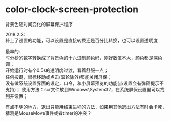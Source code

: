 # color-clock-screen-protection
背景色随时间变化的屏幕保护程序

2018.2.3:  
补上了设置的功能，可以设置是直接转换还是百分比转换，也可以设置透明度  

最早的:  
时分秒的数字转换成了背景色的十六进制颜色码，刚好数值不大，颜色都是深色调；  
开始运行时有个0.5s的透明度过渡，看着舒服一点；  
任何按键，鼠标移动或点击(滚轮除外)都能关闭屏保；  
没有做系统设置界面的设定，口令，和小屏幕预览的功能(点设置会有弹窗提示不支持)；
使用方法：scr文件放到Windows\System32，在系统屏保设置里可以找到并设置；  

有点不明的地方，退出只能用结束进程的方法，如果用其他退出方法有时会卡死，猜测是MouseMove事件或者timer的冲突？
